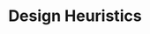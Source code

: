 ---
title: Design Heuristics
excerpt: "heuristics to solve a particular problem at hand"
layout: collection
permalink: /design-heuristics/
collection: design-heuristics
entries_layout: list
---